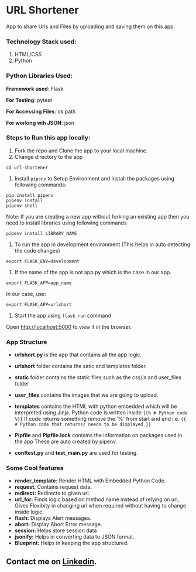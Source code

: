 
# URL Shortener

App to share Urls and Files by uploading and saving them on this app.

### Technology Stack used:
1. HTML/CSS
1. Python

### Python Libraries Used:

**Framework used**: Flask

**For Testing**: pytest

**For Accessing Files**: os.path

**For working wih JSON**: json


### Steps to Run this app locally:
1. Fork the repo and Clone the app to your local machine.
1. Change directory to the app
```shell
cd url-shortener
```
1. Install `pipenv` to Setup Environment and Install the packages using following commands:
```shell
pip install pipenv
pipenv install
pipenv shell
```
Note: If you are creating a new app without forking an existing app then you need to install libraries using following commands 
```shell
pipenv install LIBRARY_NAME
```
1. To run the app in development environment (This helps in auto detecting the code changes)
```shell
export FLASK_ENV=development
```
1. If the name of the app is not app.py which is the case in our app.
```shell
export FLASK_APP=app_name
```
In our case, use:
```shell
export FLASK_APP=urlshort
```
1. Start the app using `flask run` command

Open [http://localhost:5000](http://localhost:5000) to view it in the browser.


### App Structure

* **urlshort.py** is the app that contains all the app logic.

* **urlshort** folder contains the satic and templates folder.
* **static** folder contains the static files such as the css/js and user_files folder
* **user_files** contains the images that we are going to upload.

* **templates** contains the HTML with python embedded which will be interpreted using Jinja.
Python code is written inside ```{{% # Python code %}}```
If code returns something remove the '%' from start and end i.e. ```{{ # Python code that returns/ needs to be displayed }}```

* **Pipfile** and **Pipfile.lock** contains the information on packages used in the app
These are auto created by pipenv.

* **conftest.py** and **test_main.py** are used for testing.

### Some Cool features

* **render_template:** Render HTML with Embedded Python Code.
* **request:** Contains request data.
* **redirect:** Redirects to given url.
* **url_for:** Finds logic based on method name instead of relying on url, Gives Flexibity in changing url when required without having to change inside logic.
* **flash:** Displays Alert messages.
* **abort:** Display Abort Error message.
* **session:** Helps store session data
* **jsonify:** Helps in converting data to JSON format.
* **Blueprint:** Helps in keeping the app structured.



## Contact me on [Linkedin](https://www.linkedin.com/in/thebhushanmhatre/).

